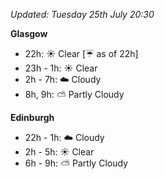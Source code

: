 *Updated: Tuesday 25th July 20:30*

**Glasgow**

* 22h: :sunny: Clear [:umbrella: as of 22h]
* 23h - 1h: :sunny: Clear
* 2h - 7h: :cloud: Cloudy
* 8h, 9h: :partly_sunny: Partly Cloudy

**Edinburgh**

* 22h - 1h: :cloud: Cloudy
* 2h - 5h: :sunny: Clear
* 6h - 9h: :partly_sunny: Partly Cloudy
